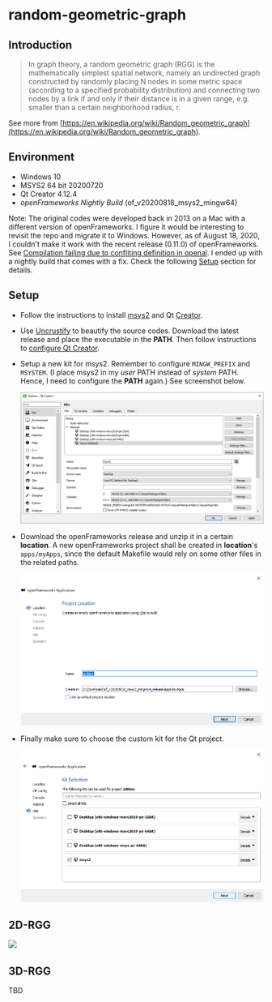 # random-geometric-graph

## Introduction

> In graph theory, a random geometric graph (RGG) is the mathematically simplest spatial network, namely an undirected graph constructed by randomly placing N nodes in some metric space (according to a specified probability distribution) and connecting two nodes by a link if and only if their distance is in a given range, e.g. smaller than a certain neighborhood radius, r.

See more from [https://en.wikipedia.org/wiki/Random_geometric_graph](https://en.wikipedia.org/wiki/Random_geometric_graph).

## Environment

- Windows 10
- MSYS2 64 bit 20200720
- Qt Creator 4.12.4
- _openFrameworks Nightly Build_ (of_v20200818_msys2_mingw64)

Note: The original codes were developed back in 2013 on a Mac with a different version of openFrameworks.
I figure it would be interesting to revisit the repo and migrate it to Windows.
However, as of August 18, 2020, I couldn't make it work with the recent release (0.11.0) of openFrameworks.
See [Compilation failing due to confliting definition in openal](https://forum.openframeworks.cc/t/compilation-failing-due-to-confliting-definition-in-openal/33927).
I ended up with a nightly build that comes with a fix.
Check the following [Setup](#Setup) section for details.

## Setup

- Follow the instructions to install [msys2](https://openframeworks.cc/setup/msys2/) and Qt [Creator](https://openframeworks.cc/setup/qtcreator/).
- Use [Uncrustify](https://sourceforge.net/projects/uncrustify/) to beautify the source codes. Download the latest release and place the executable in the **PATH**. Then follow instructions to [configure Qt Creator](https://doc.qt.io/qtcreator/creator-beautifier.html#:~:text=Select%20Restart%20Now%20to%20restart,select%20in%20the%20Tool%20field.).

- Setup a new kit for msys2. Remember to configure `MINGW_PREFIX` and `MSYSTEM`. (I place msys2 in my _user_ PATH instead of _system_ PATH. Hence, I need to configure the **PATH** again.) See screenshot below.

  ![](screenshots/kits.png)

- Download the openFrameworks release and unzip it in a certain **location**. A new openFrameworks project shall be created in **location**'s `apps/myApps`, since the default Makefile would rely on some other files in the related paths.

  ![](screenshots/project-location.png)

- Finally make sure to choose the custom kit for the Qt project.

  ![](screenshots/project-kit.png)

## 2D-RGG

![](screenshots/2d-rgg.gif)

## 3D-RGG

TBD
